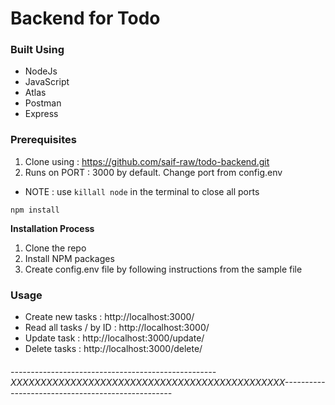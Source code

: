 # Backend for Todo

### Built Using

- NodeJs
- JavaScript
- Atlas
- Postman
- Express

### Prerequisites

1) Clone using : https://github.com/saif-raw/todo-backend.git
2) Runs on PORT : 3000 by default. Change port from config.env
 - NOTE : use `killall node` in the terminal to close all ports

`npm install` 

**Installation Process**

1. Clone the repo
2. Install NPM packages
3. Create config.env file by following instructions from the sample file

### Usage

- Create new tasks : http://localhost:3000/
- Read all tasks / by ID : http://localhost:3000/<taskId>
- Update task : http://localhost:3000/update/<taskId>
- Delete tasks : http://localhost:3000/delete/<taskID>


###### ---------------------------------------------------XXXXXXXXXXXXXXXXXXXXXXXXXXXXXXXXXXXXXXXXXXXXXX--------------------------------------------------
